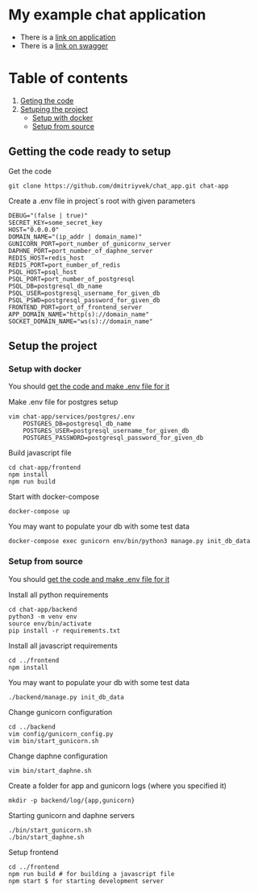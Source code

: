 # My example chat application

- There is a [link on application](https://chat.dmitriyvek.com/)
- There is a [link on swagger](https://chat.dmitriyvek.com/swagger/)

# Table of contents

1. [Geting the code](#get-code)
2. [Setuping the project](#setup)
   - [Setup with docker](#docker-setup)
   - [Setup from source](#source-setup)

## Getting the code ready to setup <a name="get-code"></a>

Get the code

```
git clone https://github.com/dmitriyvek/chat_app.git chat-app
```

Create a .env file in project`s root with given parameters

```
DEBUG="(false | true)"
SECRET_KEY=some_secret_key
HOST="0.0.0.0"
DOMAIN_NAME="(ip_addr | domain_name)"
GUNICORN_PORT=port_number_of_gunicornv_server
DAPHNE_PORT=port_number_of_daphne_server
REDIS_HOST=redis_host
REDIS_PORT=port_number_of_redis
PSQL_HOST=psql_host
PSQL_PORT=port_number_of_postgresql
PSQL_DB=postgresql_db_name
PSQL_USER=postgresql_username_for_given_db
PSQL_PSWD=postgresql_password_for_given_db
FRONTEND_PORT=port_of_frontend_server
APP_DOMAIN_NAME="http(s)://domain_name"
SOCKET_DOMAIN_NAME="ws(s)://domain_name"
```

## Setup the project <a name="setup"></a>

### Setup with docker <a name="docker-setup"></a>

You should [get the code and make .env file for it](#get-code)

Make .env file for postgres setup

```
vim chat-app/services/postgres/.env
    POSTGRES_DB=postgresql_db_name
    POSTGRES_USER=postgresql_username_for_given_db
    POSTGRES_PASSWORD=postgresql_password_for_given_db
```

Build javascript file

```
cd chat-app/frontend
npm install
npm run build
```

Start with docker-compose

```
docker-compose up
```

You may want to populate your db with some test data

```
docker-compose exec gunicorn env/bin/python3 manage.py init_db_data
```

### Setup from source <a name="source-setup"></a>

You should [get the code and make .env file for it](#get-code)

Install all python requirements

```
cd chat-app/backend
python3 -m venv env
source env/bin/activate
pip install -r requirements.txt
```

Install all javascript requirements

```
cd ../frontend
npm install
```

You may want to populate your db with some test data

```
./backend/manage.py init_db_data
```

Change gunicorn configuration

```
cd ../backend
vim config/gunicorn_config.py
vim bin/start_gunicorn.sh
```

Change daphne configuration

```
vim bin/start_daphne.sh
```

Create a folder for app and gunicorn logs (where you specified it)

```
mkdir -p backend/log/{app,gunicorn}
```

Starting gunicorn and daphne servers

```
./bin/start_gunicorn.sh
./bin/start_daphne.sh
```

Setup frontend

```
cd ../frontend
npm run build # for building a javascript file
npm start $ for starting development server
```
